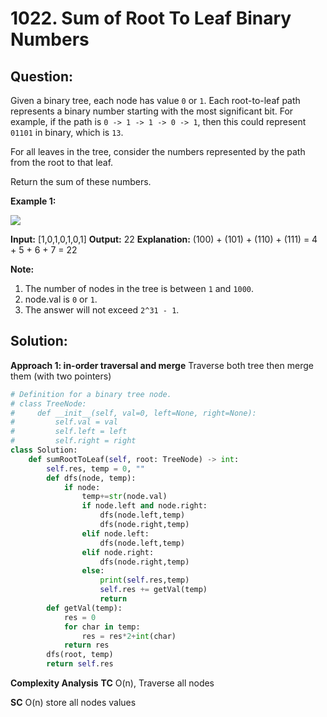 
  

# 1022. Sum of Root To Leaf Binary Numbers

## Question:


Given a binary tree, each node has value  `0` or  `1`. Each root-to-leaf path represents a binary number starting with the most significant bit. For example, if the path is  `0 -> 1 -> 1 -> 0 -> 1`, then this could represent  `01101`  in binary, which is  `13`.

For all leaves in the tree, consider the numbers represented by the path from the root to that leaf.

Return the sum of these numbers.

**Example 1:**

![](https://assets.leetcode.com/uploads/2019/04/04/sum-of-root-to-leaf-binary-numbers.png)

**Input:** [1,0,1,0,1,0,1]
**Output:** 22
**Explanation:** (100) + (101) + (110) + (111) = 4 + 5 + 6 + 7 = 22

**Note:**

1.  The number of nodes in the tree is between  `1`  and  `1000`.
2.  node.val is  `0`  or  `1`.
3.  The answer will not exceed  `2^31 - 1`.
## Solution:


**Approach 1: in-order traversal and merge**
Traverse both tree then merge them (with two pointers)
```python
# Definition for a binary tree node.
# class TreeNode:
#     def __init__(self, val=0, left=None, right=None):
#         self.val = val
#         self.left = left
#         self.right = right
class Solution:
    def sumRootToLeaf(self, root: TreeNode) -> int:
        self.res, temp = 0, ""
        def dfs(node, temp):
            if node:
                temp+=str(node.val)
                if node.left and node.right:
                    dfs(node.left,temp)
                    dfs(node.right,temp)
                elif node.left:
                    dfs(node.left,temp)
                elif node.right:
                    dfs(node.right,temp)
                else:
                    print(self.res,temp)
                    self.res += getVal(temp)
                    return
        def getVal(temp):
            res = 0
            for char in temp:
                res = res*2+int(char)
            return res
        dfs(root, temp)
        return self.res
```


**Complexity Analysis**
**TC** 
O(n), Traverse all nodes

**SC** 
O(n) store all nodes values
